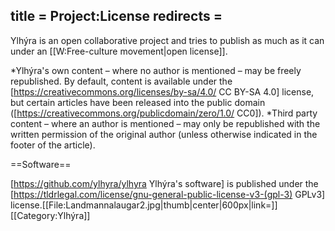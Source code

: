 title = Project:License
redirects =
---

Ylhýra is an open collaborative project and tries to publish as much as it can under an [[W:Free-culture movement|open license]].

*Ylhýra's own content – where no author is mentioned – may be freely republished. By default, content is available under the [https://creativecommons.org/licenses/by-sa/4.0/ CC BY-SA 4.0] license, but certain articles have been released into the public domain ([https://creativecommons.org/publicdomain/zero/1.0/ CC0]).
*Third party content – where an author is mentioned – may only be republished with the written permission of the original author (unless otherwise indicated in the footer of the article).

==Software==

[https://github.com/ylhyra/ylhyra Ylhýra's software] is published under the [https://tldrlegal.com/license/gnu-general-public-license-v3-(gpl-3) GPLv3] license.[[File:Landmannalaugar2.jpg|thumb|center|600px|link=]]
[[Category:Ylhýra]]